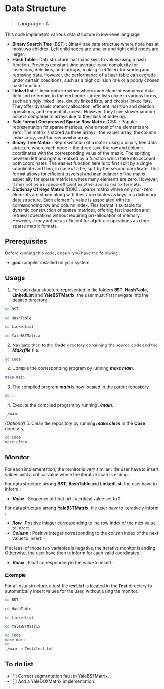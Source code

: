 # Data Structure #
> ### Language : C ###

This code implements various data structure in low-level language :
- **Binary Search Tree** (BST) : Binary tree data structure where node has at most two children. Left child nodes are smaller and right child nodes are larger.
- **Hash Table** : Data structure that maps keys to values using a hash function. Provides constant-time average-case complexity for insertions, deletions, and lookups, making it efficient for storing and retrieving data. However, the performance of a hash table can degrade under certain conditions, such as a high collision rate or a poorly chosen hash function.
- **Linked list** : Linear data structure where each element contains a data field and reference to the next node. Linked lists come in various forms, such as singly linked lists, doubly linked lists, and circular linked lists. They offer dynamic memory allocation, efficient insertion and deletion operations, and sequential access. However, they have slower random access compared to arrays due to their lack of indexing.
- **Yale Format Compressed Sparse Row Matrix** (CSR) : Popular representation for sparse matrices, where most of the elements are zero. The matrix is stored as three arrays : the values array, the column index array, and the row pointer array.
- **Binary Tree Matrix** : Representation of a matrix using a binary tree data structure where each node in the three save the row and column coordinates with the corresponding value of the matrix. The splitting bewteen left and right is realised by a function which take into account both coordinates. The easiest function here is to first split by a single coordinate and then, in case of a tie, split by the second corrdinate. This format allows for efficient traversal and manipulation of the matrix, especially for sparse matrices where many elements are zero. However, it may not be as space-efficient as other sparse matrix formats.
- **Dictionay Of Keys Matrix** (DOK) : Sparse matrix where only non-zero elements are stored along with their coordinates as keys in a dictionary data structure. Each element"s value is associated with its corresponding row and column index. This format is suitable for dynamic construction of sparse matrices, offering fast insertion and retrieval operations without requiring pre-allocation of memory. However, it may not be as efficient for algebraic operations as other sparse matrix formats.

## Prerequisites ##

Before running this code, ensure you have the following :

- ***gcc*** compiler installed on your system.

## Usage ##

1. For each data structure represented in the folders **BST**, **HashTable**, **LinkedList** and **YaleBSTMatrix**, the user must first navigate into the desired directory.
```bash
cd BST
```
```bash
cd HashTable
```
```bash
cd LinkedList
```
```bash
cd YaleBSTMatrix
```

2. Navigate then to the **Code** directory containing the source code and the ***Makefile*** file.
```bash
cd Code
```
2. Compile the corresponding program by running ***make main***.
```bash
make main
```
3. The compiled program ***main*** is now located in the parent repository.
```bash
cd ..
```
4. Execute the compiled program by running ***./main***.
```bash
./main
```
*(Optional)* 5. Clean the repository by running ***make clean*** in the **Code** directory.

```bash
cd Code
make clean
```

## Monitor ##

For each implementation, the monitor is very similar : the user have to insert values until a critical value where the iterative scan is ending.

For data structure among **BST**, **HashTable** and **LinkedList**, the user have to inform :
- ***Value*** : Sequence of float until a critical value set to 0.

For data structure among **YaleBSTMatrix**, the user have to iteratively inform :
- ***Row*** : Positive integer corresponding to the row index of the next value to insert.
- ***Column*** : Positive integer corresponding to the column index of the next value to insert.

If at least of those two variables is negative, the iterative monitor is ending. Otherwise, the user have then to inform for each valid coordinates :
- ***Value*** : Float corresponding to the value to insert.

### Exemple ###

For all data structure, a test file ***test.txt*** is located in the ***Test*** directory to automatically insert values for the user, without using the monitor.
```bash
cd BST
```
```bash
cd HashTable
```
```bash
cd LinkedList
```
```bash
cd YaleBSTMatrix
```
```bash
cd Code
make main
cd ..
./main < Test/test.txt
```

## To do list ##

- [ ] Correct segmentation fault in YaleBSTMatrix.
- [ ] Add a YaleDOKMatrix implementation.
